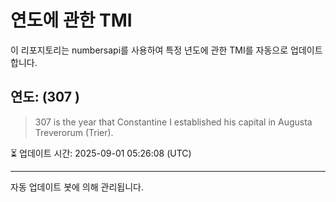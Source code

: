 
# 연도에 관한 TMI

이 리포지토리는 numbersapi를 사용하여 특정 년도에 관한 TMI를 자동으로 업데이트합니다.

## 연도: (307 )
> 307 is the year that Constantine I established his capital in Augusta Treverorum (Trier).

⏳ 업데이트 시간: 2025-09-01 05:26:08 (UTC)

---
자동 업데이트 봇에 의해 관리됩니다.
